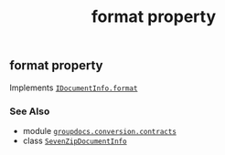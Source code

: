 ﻿---
title: format property
second_title: GroupDocs.Conversion for Python via .NET API References
description: 
type: docs
weight: 40
url: /python-net/groupdocs.conversion.contracts/sevenzipdocumentinfo/format/
is_root: false
---

## format property


Implements [`IDocumentInfo.format`](/conversion/python-net/groupdocs.conversion.contracts/idocumentinfo#format)

### See Also
* module [`groupdocs.conversion.contracts`](../../)
* class [`SevenZipDocumentInfo`](/conversion/python-net/groupdocs.conversion.contracts/sevenzipdocumentinfo)
